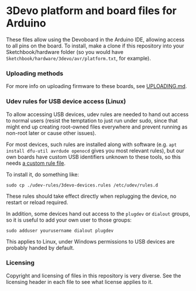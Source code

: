 3Devo platform and board files for Arduino
==========================================
These files allow using the Devoboard in the Arduino IDE, allowing
access to all pins on the board. To install, make a clone if this
repository into your Sketchbook/hardware folder (so you would have
`Sketchbook/hardware/3devo/avr/platform.txt`, for example).

### Uploading methods
For more info on uploading firmware to these boards, see
[UPLOADING.md](./docs/UPLOADING.md).

### Udev rules for USB device access (Linux)
To allow accessing USB devices, udev rules are needed to hand out access to
normal users (resist the temptation to just run under sudo, since that might
end up creating root-owned files everywhere and prevent running as non-root
later or cause other issues).

For most devices, such rules are installed along with software (e.g. `apt
install dfu-util avrdude openocd` gives you most relevant rules), but our own
boards have custom USB identifiers unknown to these tools, so this needs
[a custom rule file](udev-rules/3devo-devices.rules).

To install it, do something like:

```
sudo cp ./udev-rules/3devo-devices.rules /etc/udev/rules.d
```

These rules should take effect directly when replugging the device, no restart
or reload required.

In addition, some devices hand out access to the `plugdev` or `dialout` groups,
so it is useful to add your own user to those groups:

```
sudo adduser yourusername dialout plugdev
```

This applies to Linux, under Windows permissions to USB devices are probably
handed by default.

### Licensing
Copyright and licensing of files in this repository is very diverse. See
the licensing header in each file to see what license applies to it.
